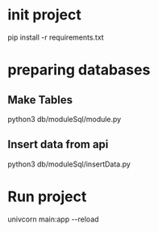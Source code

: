 # init project

pip install -r requirements.txt
# preparing databases
## Make Tables
python3 db/moduleSql/module.py
## Insert data from api
python3 db/moduleSql/insertData.py

# Run project 
univcorn main:app --reload

